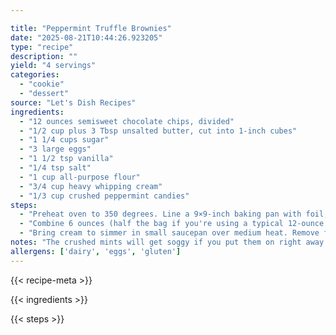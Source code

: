 ```yaml
---

title: "Peppermint Truffle Brownies"
date: "2025-08-21T10:44:26.923205"
type: "recipe"
description: ""
yield: "4 servings"
categories:
  - "cookie"
  - "dessert"
source: "Let's Dish Recipes"
ingredients:
  - "12 ounces semisweet chocolate chips, divided"
  - "1/2 cup plus 3 Tbsp unsalted butter, cut into 1-inch cubes"
  - "1 1/4 cups sugar"
  - "3 large eggs"
  - "1 1/2 tsp vanilla"
  - "1/4 tsp salt"
  - "1 cup all-purpose flour"
  - "3/4 cup heavy whipping cream"
  - "1/3 cup crushed peppermint candies"
steps:
  - "Preheat oven to 350 degrees. Line a 9×9-inch baking pan with foil, leaving overhang “handles\". Spray foil with nonstick cooking spray."
  - "Combine 6 ounces (half the bag if you're using a typical 12-ounce size) of chocolate chips and butter in medium metal bowl. Set bowl over saucepan of simmering water and stir until chocolate and butter are melted and smooth. Alternately, melt chocolate and butter in a glass bowl in the microwave at 50% power, stirring every minute until melted and smooth. Cool chocolate mixture until lukewarm, 5 to 10 minutes. Meanwhile, whisk sugar, eggs, vanilla, and salt in large bowl to blend. Whisk in chocolate mixture. Stir in flour. Transfer batter to prepared baking pan. Bake brownies until tester inserted into center comes out with moist crumbs attached, about 30 minutes. Transfer pan to cooling rack and let brownies cool completely."
  - "Bring cream to simmer in small saucepan over medium heat. Remove from heat. Add remaining 6 ounces chocolate to hot cream and let stand 5 minutes to soften, then whisk until melted and smooth. Pour chocolate ganache over cooled brownies (still in pan) and spread to cover completely. Let stand at cool room temperature until topping is set, about 4 hours. Sprinkle with crushed candies. Using foil as aid, lift brownie sheet from pan. Fold down foil edges. Using large sharp knife, cut brownie sheet into 25 squares, wiping knife with hot moist cloth after each cut. (Don't skip this or the brownies will be a mess to cut.) Arrange brownies on platter and serve."
notes: "The crushed mints will get soggy if you put them on right away. I'd wait 'til the last minute to sprinkle them over the top of the ganache and lightly press them in. Also, this only makes a 9×9 pan, but you can get 36 bars out of it. Cut ‘em small…these puppies are rich."
allergens: ['dairy', 'eggs', 'gluten']
---
```


{{< recipe-meta >}}

{{< ingredients >}}

{{< steps >}}
